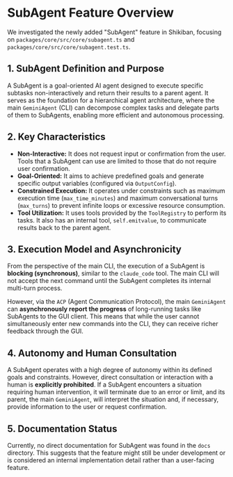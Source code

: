 # SubAgent Feature Overview

We investigated the newly added "SubAgent" feature in Shikiban, focusing on `packages/core/src/core/subagent.ts` and `packages/core/src/core/subagent.test.ts`.

## 1. SubAgent Definition and Purpose

A SubAgent is a goal-oriented AI agent designed to execute specific subtasks non-interactively and return their results to a parent agent.
It serves as the foundation for a hierarchical agent architecture, where the main `GeminiAgent` (CLI) can decompose complex tasks and delegate parts of them to SubAgents, enabling more efficient and autonomous processing.

## 2. Key Characteristics

*   **Non-Interactive:** It does not request input or confirmation from the user. Tools that a SubAgent can use are limited to those that do not require user confirmation.
*   **Goal-Oriented:** It aims to achieve predefined goals and generate specific output variables (configured via `OutputConfig`).
*   **Constrained Execution:** It operates under constraints such as maximum execution time (`max_time_minutes`) and maximum conversational turns (`max_turns`) to prevent infinite loops or excessive resource consumption.
*   **Tool Utilization:** It uses tools provided by the `ToolRegistry` to perform its tasks. It also has an internal tool, `self.emitvalue`, to communicate results back to the parent agent.

## 3. Execution Model and Asynchronicity

From the perspective of the main CLI, the execution of a SubAgent is **blocking (synchronous)**, similar to the `claude_code` tool. The main CLI will not accept the next command until the SubAgent completes its internal multi-turn process.

However, via the `ACP` (Agent Communication Protocol), the main `GeminiAgent` can **asynchronously report the progress** of long-running tasks like SubAgents to the GUI client. This means that while the user cannot simultaneously enter new commands into the CLI, they can receive richer feedback through the GUI.

## 4. Autonomy and Human Consultation

A SubAgent operates with a high degree of autonomy within its defined goals and constraints.
However, direct consultation or interaction with a human is **explicitly prohibited**. If a SubAgent encounters a situation requiring human intervention, it will terminate due to an error or limit, and its parent, the main `GeminiAgent`, will interpret the situation and, if necessary, provide information to the user or request confirmation.

## 5. Documentation Status

Currently, no direct documentation for SubAgent was found in the `docs` directory. This suggests that the feature might still be under development or is considered an internal implementation detail rather than a user-facing feature.
